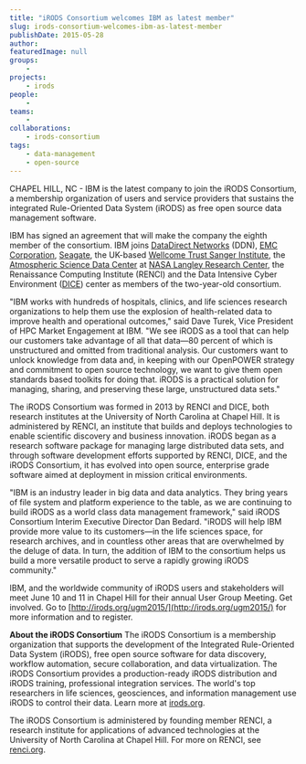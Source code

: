 ```yaml
---
title: "iRODS Consortium welcomes IBM as latest member"
slug: irods-consortium-welcomes-ibm-as-latest-member
publishDate: 2015-05-28
author: 
featuredImage: null
groups:
    - 
projects:
    - irods
people:
    - 
teams: 
    - 
collaborations:
    - irods-consortium
tags:
    - data-management
    - open-source
---
```

CHAPEL HILL, NC - IBM is the latest company to join the iRODS Consortium, a membership organization of users and service providers that sustains the integrated Rule-Oriented Data System (iRODS) as free open source data management software.

IBM has signed an agreement that will make the company the eighth member of the consortium. IBM joins [DataDirect Networks](http://www.ddn.com/) (DDN), [EMC Corporation](http://www.emc.com/), [Seagate](http://www.seagate.com/), the UK-based [Wellcome Trust Sanger Institute](https://www.sanger.ac.uk/), the [Atmospheric Science Data Center](https://eosweb.larc.nasa.gov/) at [NASA Langley Research Center](http://www.nasa.gov/centers/langley/home/index.html#.VLlgbS7F950), the Renaissance Computing Institute (RENCI) and the Data Intensive Cyber Environment ([DICE](http://dice.unc.edu/)) center as members of the two-year-old consortium.

"IBM works with hundreds of hospitals, clinics, and life sciences research organizations to help them use the explosion of health-related data to improve health and operational outcomes," said Dave Turek, Vice President of HPC Market Engagement at IBM. "We see iRODS as a tool that can help our customers take advantage of all that data—80 percent of which is unstructured and omitted from traditional analysis. Our customers want to unlock knowledge from data and, in keeping with our OpenPOWER strategy and commitment to open source technology, we want to give them open standards based toolkits for doing that. iRODS is a practical solution for managing, sharing, and preserving these large, unstructured data sets."

The iRODS Consortium was formed in 2013 by RENCI and DICE, both research institutes at the University of North Carolina at Chapel Hill. It is administered by RENCI, an institute that builds and deploys technologies to enable scientific discovery and business innovation. iRODS began as a research software package for managing large distributed data sets, and through software development efforts supported by RENCI, DICE, and the iRODS Consortium, it has evolved into open source, enterprise grade software aimed at deployment in mission critical environments.

"IBM is an industry leader in big data and data analytics. They bring years of file system and platform experience to the table, as we are continuing to build iRODS as a world class data management framework," said iRODS Consortium Interim Executive Director Dan Bedard. "iRODS will help IBM provide more value to its customers—in the life sciences space, for research archives, and in countless other areas that are overwhelmed by the deluge of data. In turn, the addition of IBM to the consortium helps us build a more versatile product to serve a rapidly growing iRODS community."

IBM, and the worldwide community of iRODS users and stakeholders will meet June 10 and 11 in Chapel Hill for their annual User Group Meeting. Get involved. Go to [http://irods.org/ugm2015/](http://irods.org/ugm2015/) for more information and to register.

**About the iRODS Consortium**
The iRODS Consortium is a membership organization that supports the development of the Integrated Rule-Oriented Data System (iRODS), free open source software for data discovery, workflow automation, secure collaboration, and data virtualization. The iRODS Consortium provides a production-ready iRODS distribution and iRODS training, professional integration services. The world's top researchers in life sciences, geosciences, and information management use iRODS to control their data. Learn more at [irods.org](https://irods.org/). 

The iRODS Consortium is administered by founding member RENCI, a research institute for applications of advanced technologies at the University of North Carolina at Chapel Hill. For more on RENCI, see [renci.org](https://www.renci.org).
